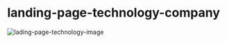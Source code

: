 # landing-page-technology-company



![lading-page-technology-image](https://user-images.githubusercontent.com/113316929/197910437-2f681e62-5dd6-4c71-a443-85a6ddd79964.PNG)
